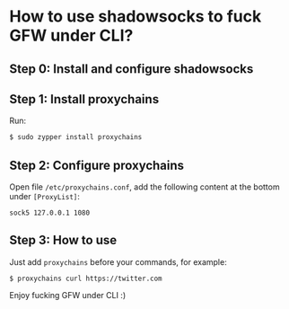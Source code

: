 # How to use shadowsocks to fuck GFW under CLI?

## Step 0: Install and configure shadowsocks

## Step 1: Install proxychains

Run:

```bash
$ sudo zypper install proxychains
```

## Step 2: Configure proxychains

Open file `/etc/proxychains.conf`, add the following content at the bottom under `[ProxyList]`:

```
sock5 127.0.0.1 1080
```

## Step 3: How to use

Just add `proxychains` before your commands, for example:

```
$ proxychains curl https://twitter.com
```

Enjoy fucking GFW under CLI :)

